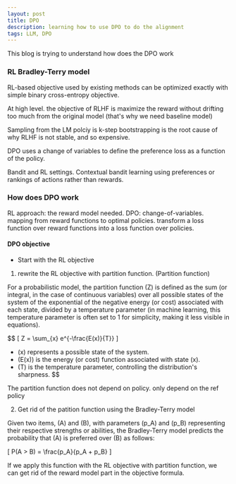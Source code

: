 ```yaml
---
layout: post
title: DPO
description: learning how to use DPO to do the alignment
tags: LLM, DPO
---
```


This blog is trying to understand how does the DPO work

### RL Bradley-Terry model

RL-based objective used by existing methods can be optimized exactly with simple 
binary cross-entropy objective. 

At high level. the objective of RLHF is maximize the reward without drifting too much 
from the original model (that's why we need baseline model)

Sampling from the LM polciy is k-step bootstrapping is the root cause of why RLHF is not stable, and so expensive.

DPO uses a change of variables to define the preference loss as a function of the policy.

Bandit and RL settings. Contextual bandit learning using preferences or rankings of actions rather than rewards.

### How does DPO work

RL approach: the reward model needed.
DPO: change-of-variables. mapping from reward functions to optimal policies. transform a loss function 
over reward functions into a loss function over policies. 

#### DPO objective

- Start with the RL objective

1. rewrite the RL objective with partition function. (Partition function)

For a probabilistic model, the partition function \(Z\) is defined as the sum (or integral, in the case of continuous variables) over all possible states of the system of the exponential of the negative energy (or cost) associated with each state, divided by a temperature parameter (in machine learning, this temperature parameter is often set to 1 for simplicity, making it less visible in equations).

$$
\[ Z = \sum_{x} e^{-\frac{E(x)}{T}} \]

- \(x\) represents a possible state of the system.
- \(E(x)\) is the energy (or cost) function associated with state \(x\).
- \(T\) is the temperature parameter, controlling the distribution's sharpness.
$$

The partition function does not depend on policy. only depend on the ref policy

2. Get rid of the patition function using the Bradley-Terry model

Given two items, \(A\) and \(B\), with parameters \(p_A\) and \(p_B\) representing their respective strengths or abilities, the Bradley-Terry model predicts the probability that \(A\) is preferred over \(B\) as follows:

\[ P(A > B) = \frac{p_A}{p_A + p_B} \]

If we apply this function with the RL objective with partition function, we can get rid of the reward model part in the objective formula.


